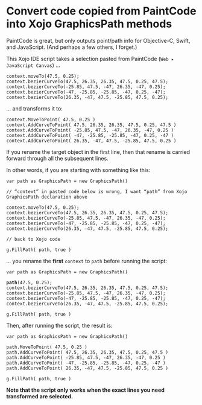 # Convert code copied from PaintCode into Xojo GraphicsPath methods

PaintCode is great, but only outputs point/path info for Objective-C, Swift, and JavaScript. (And perhaps a few others, I forget.)


This Xojo IDE script takes a selection pasted from PaintCode (`Web ▸ JavaScript Canvas`) ...

```
context.moveTo(47.5, 0.25);
context.bezierCurveTo(47.5, 26.35, 26.35, 47.5, 0.25, 47.5);
context.bezierCurveTo(-25.85, 47.5, -47, 26.35, -47, 0.25);
context.bezierCurveTo(-47, -25.85, -25.85, -47, 0.25, -47);
context.bezierCurveTo(26.35, -47, 47.5, -25.85, 47.5, 0.25);
```

... and transforms it to:

```
context.MoveToPoint( 47.5, 0.25 )
context.AddCurveToPoint( 47.5, 26.35, 26.35, 47.5, 0.25, 47.5 )
context.AddCurveToPoint( -25.85, 47.5, -47, 26.35, -47, 0.25 )
context.AddCurveToPoint( -47, -25.85, -25.85, -47, 0.25, -47 )
context.AddCurveToPoint( 26.35, -47, 47.5, -25.85, 47.5, 0.25 )
```

If you rename the target object in the first line, then that rename is carried forward through all the subsequent lines.

In other words, if you are starting with something like this:

```
var path as GraphicsPath = new GraphicsPath()

// “context” in pasted code below is wrong, I want “path” from Xojo GraphicsPath declaration above

context.moveTo(47.5, 0.25);
context.bezierCurveTo(47.5, 26.35, 26.35, 47.5, 0.25, 47.5);
context.bezierCurveTo(-25.85, 47.5, -47, 26.35, -47, 0.25);
context.bezierCurveTo(-47, -25.85, -25.85, -47, 0.25, -47);
context.bezierCurveTo(26.35, -47, 47.5, -25.85, 47.5, 0.25);

// back to Xojo code

g.FillPath( path, true )
```

... you rename the **first** `context` to `path` before running the script:

<pre><code>var path as GraphicsPath = new GraphicsPath()

<b style=“font-weight:900”>path</b>(47.5, 0.25);
context.bezierCurveTo(47.5, 26.35, 26.35, 47.5, 0.25, 47.5);
context.bezierCurveTo(-25.85, 47.5, -47, 26.35, -47, 0.25);
context.bezierCurveTo(-47, -25.85, -25.85, -47, 0.25, -47);
context.bezierCurveTo(26.35, -47, 47.5, -25.85, 47.5, 0.25);

g.FillPath( path, true )
</code></pre>

Then, after running the script, the result is:

```
var path as GraphicsPath = new GraphicsPath()

path.MoveToPoint( 47.5, 0.25 )
path.AddCurveToPoint( 47.5, 26.35, 26.35, 47.5, 0.25, 47.5 )
path.AddCurveToPoint( -25.85, 47.5, -47, 26.35, -47, 0.25 )
path.AddCurveToPoint( -47, -25.85, -25.85, -47, 0.25, -47 )
path.AddCurveToPoint( 26.35, -47, 47.5, -25.85, 47.5, 0.25 )

g.FillPath( path, true )
```

**Note that the script only works when the exact lines you need transformed are selected.**


